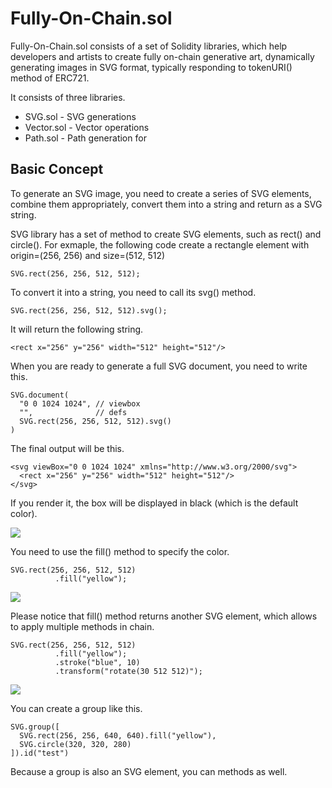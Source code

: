 # Fully-On-Chain.sol

Fully-On-Chain.sol consists of a set of Solidity libraries, which help developers and artists 
to create fully on-chain generative art, dynamically generating images in SVG format,
typically responding to tokenURI() method of ERC721.

It consists of three libraries.

- SVG.sol - SVG generations
- Vector.sol - Vector operations
- Path.sol - Path generation for <path>

## Basic Concept

To generate an SVG image, you need to create a series of SVG elements,
combine them appropriately, convert them into a string and return as a SVG string.

SVG library has a set of method to create SVG elements, such as rect() and circle(). For exmaple, the following code create a rectangle element with origin=(256, 256) and size=(512, 512) 
```
SVG.rect(256, 256, 512, 512);
```
To convert it into a string, you need to call its svg() method.
```
SVG.rect(256, 256, 512, 512).svg();
```
It will return the following string.
```
<rect x="256" y="256" width="512" height="512"/>
```
When you are ready to generate a full SVG document, you need to write this.
```
SVG.document(
  "0 0 1024 1024", // viewbox
  "",              // defs
  SVG.rect(256, 256, 512, 512).svg()
)
```
The final output will be this.
```
<svg viewBox="0 0 1024 1024" xmlns="http://www.w3.org/2000/svg">
  <rect x="256" y="256" width="512" height="512"/>
</svg>
```
If you render it, the box will be displayed in black (which is the default color).

![](https://i.imgur.com/mwDv189.png)

You need to use the fill() method to specify the color.
```
SVG.rect(256, 256, 512, 512)
          .fill("yellow");
```

![](https://i.imgur.com/Y2Z0ZJF.png)

Please notice that fill() method returns another SVG element, which allows to apply multiple methods in chain.

```
SVG.rect(256, 256, 512, 512)
          .fill("yellow");
          .stroke("blue", 10)
          .transform("rotate(30 512 512)");
```

![](https://i.imgur.com/MLEUGD5.png)

You can create a group like this.
```
SVG.group([
  SVG.rect(256, 256, 640, 640).fill("yellow"),
  SVG.circle(320, 320, 280)
]).id("test")
```
Because a group is also an SVG element, you can methods as well.